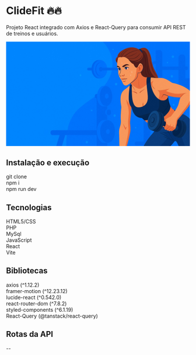 # ClideFit 🔥🔥

Projeto React integrado com Axios e React-Query para consumir API REST de treinos e usuários.

![Logo ClideFit](ClideFit/src/pages/Home/banner.jpg)

## Instalação e execução

git clone <repo-url>  
npm i  
npm run dev  

## Tecnologias

HTML5/CSS  
PHP  
MySql  
JavaScript  
React  
Vite

## Bibliotecas

axios (^1.12.2)  
framer-motion (^12.23.12)  
lucide-react (^0.542.0)  
react-router-dom (^7.8.2)  
styled-components (^6.1.19)  
React-Query (@tanstack/react-query)

## Rotas da API

--
